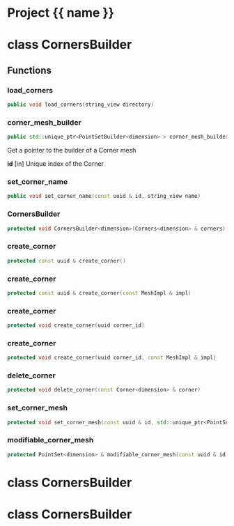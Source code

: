 <script setup>
import {useRoute} from 'vitepress'
const {path} = useRoute()
const tokens = path.split('/')
const words = tokens[2].split('-');
for (let i = 0; i < words.length; i++) {
    words[i] = words[i].charAt(0).toUpperCase() + words[i].slice(1);
    words[i] = words[i].replace('geode', 'Geode')
}
const name = words.join('-');
</script>
# Project {{ name }}

# class CornersBuilder


## Functions

### load_corners

```cpp
public void load_corners(string_view directory)
```


### corner_mesh_builder

```cpp
public std::unique_ptr<PointSetBuilder<dimension> > corner_mesh_builder(const uuid & id)
```


 Get a pointer to the builder of a Corner mesh

**id** [in] Unique index of the Corner

### set_corner_name

```cpp
public void set_corner_name(const uuid & id, string_view name)
```


### CornersBuilder

```cpp
protected void CornersBuilder<dimension>(Corners<dimension> & corners)
```


### create_corner

```cpp
protected const uuid & create_corner()
```


### create_corner

```cpp
protected const uuid & create_corner(const MeshImpl & impl)
```


### create_corner

```cpp
protected void create_corner(uuid corner_id)
```


### create_corner

```cpp
protected void create_corner(uuid corner_id, const MeshImpl & impl)
```


### delete_corner

```cpp
protected void delete_corner(const Corner<dimension> & corner)
```


### set_corner_mesh

```cpp
protected void set_corner_mesh(const uuid & id, std::unique_ptr<PointSet<dimension> > mesh)
```


### modifiable_corner_mesh

```cpp
protected PointSet<dimension> & modifiable_corner_mesh(const uuid & id)
```




# class CornersBuilder


# class CornersBuilder


